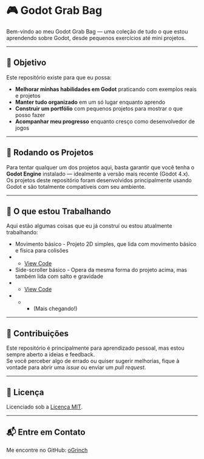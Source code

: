 # 🎮 Godot Grab Bag

Bem-vindo ao meu Godot Grab Bag — uma coleção de tudo o que estou aprendendo sobre Godot, desde pequenos exercícios até mini projetos.

---

## 🎯 Objetivo

Este repositório existe para que eu possa:

- **Melhorar minhas habilidades em Godot** praticando com exemplos reais e projetos  
- **Manter tudo organizado** em um só lugar enquanto aprendo  
- **Construir um portfólio** com pequenos projetos para mostrar o que posso fazer  
- **Acompanhar meu progresso** enquanto cresço como desenvolvedor de jogos

---

## 🚀 Rodando os Projetos

Para tentar qualquer um dos projetos aqui, basta garantir que você tenha o **Godot Engine** instalado — idealmente a versão mais recente (Godot 4.x).  
Os projetos deste repositório foram desenvolvidos principalmente usando Godot e são totalmente compatíveis com seu ambiente.

---

## 🌱 O que estou Trabalhando

Aqui estão algumas coisas que eu já construí ou estou atualmente trabalhando:

- Movimento básico - Projeto 2D simples, que lida com movimento básico e física para colisões
- - [View Code](projetos/movimento/basico)
- Side-scroller básico - Opera da mesma forma do projeto acima, mas também lida com salto e gravidade
- - [View Code](projetos/movimento/side-scroller)
- - - (Mais chegando!) 

---

## 🤝 Contribuições

Este repositório é principalmente para aprendizado pessoal, mas estou sempre aberto a ideias e feedback.  
Se você perceber algo de errado ou quiser sugerir melhorias, fique à vontade para abrir uma *issue* ou enviar um *pull request*.

---

## 📜 Licença

Licenciado sob a [Licença MIT](LICENSE).

---

## 📬 Entre em Contato

Me encontre no GitHub: [oGrinch](https://github.com/oGrinch)
